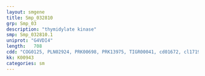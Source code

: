 ```yaml
---
layout: smgene
title: Smp_032810
grp: Smp_03
description: "thymidylate kinase"
smp: Smp_032810.1
uniprot: "G4VDI4"
length:   708
cdd: "COG0125, PLN02924, PRK00698, PRK13975, TIGR00041, cd01672, cl17190, cl21455, pfam02223"
kk: K00943
categories: sm
---
```

